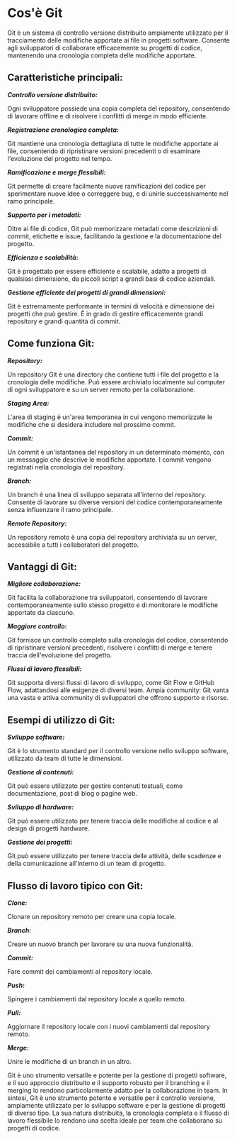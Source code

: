 <!-- @format -->

# **Cos'è Git**

Git è un sistema di controllo versione distribuito ampiamente utilizzato per il tracciamento delle modifiche apportate ai file in progetti software. Consente agli sviluppatori di collaborare efficacemente su progetti di codice, mantenendo una cronologia completa delle modifiche apportate.

## **Caratteristiche principali:**

**_Controllo versione distribuito:_**

Ogni sviluppatore possiede una copia completa del repository, consentendo di lavorare offline e di risolvere i conflitti di merge in modo efficiente.

**_Registrazione cronologica completa:_**

Git mantiene una cronologia dettagliata di tutte le modifiche apportate ai file, consentendo di ripristinare versioni precedenti o di esaminare l'evoluzione del progetto nel tempo.

**_Ramificazione e merge flessibili:_**

Git permette di creare facilmente nuove ramificazioni del codice per sperimentare nuove idee o correggere bug, e di unirle successivamente nel ramo principale.

**_Supporto per i metadati:_**

Oltre ai file di codice, Git può memorizzare metadati come descrizioni di commit, etichette e issue, facilitando la gestione e la documentazione del progetto.

**_Efficienza e scalabilità:_**

Git è progettato per essere efficiente e scalabile, adatto a progetti di qualsiasi dimensione, da piccoli script a grandi basi di codice aziendali.

**_Gestione efficiente dei progetti di grandi dimensioni:_**

Git è estremamente performante in termini di velocità e dimensione dei progetti che può gestire. È in grado di gestire efficacemente grandi repository e grandi quantità di commit.

## **Come funziona Git:**

**_Repository:_**

Un repository Git è una directory che contiene tutti i file del progetto e la cronologia delle modifiche. Può essere archiviato localmente sul computer di ogni sviluppatore e su un server remoto per la collaborazione.

**_Staging Area:_**

L'area di staging è un'area temporanea in cui vengono memorizzate le modifiche che si desidera includere nel prossimo commit.

**_Commit:_**

Un commit è un'istantanea del repository in un determinato momento, con un messaggio che descrive le modifiche apportate. I commit vengono registrati nella cronologia del repository.

**_Branch:_**

Un branch è una linea di sviluppo separata all'interno del repository. Consente di lavorare su diverse versioni del codice contemporaneamente senza influenzare il ramo principale.

**_Remote Repository:_**

Un repository remoto è una copia del repository archiviata su un server, accessibile a tutti i collaboratori del progetto.

## **Vantaggi di Git:**

**_Migliore collaborazione:_**

Git facilita la collaborazione tra sviluppatori, consentendo di lavorare contemporaneamente sullo stesso progetto e di monitorare le modifiche apportate da ciascuno.

**_Maggiore controllo:_**

Git fornisce un controllo completo sulla cronologia del codice, consentendo di ripristinare versioni precedenti, risolvere i conflitti di merge e tenere traccia dell'evoluzione del progetto.

**_Flussi di lavoro flessibili:_**

Git supporta diversi flussi di lavoro di sviluppo, come Git Flow e GitHub Flow, adattandosi alle esigenze di diversi team.
Ampia community: Git vanta una vasta e attiva community di sviluppatori che offrono supporto e risorse.

## **Esempi di utilizzo di Git:**

**_Sviluppo software:_**

Git è lo strumento standard per il controllo versione nello sviluppo software, utilizzato da team di tutte le dimensioni.

**_Gestione di contenuti:_**

Git può essere utilizzato per gestire contenuti testuali, come documentazione, post di blog o pagine web.

**_Sviluppo di hardware:_**

Git può essere utilizzato per tenere traccia delle modifiche al codice e al design di progetti hardware.

**_Gestione dei progetti:_**

Git può essere utilizzato per tenere traccia delle attività, delle scadenze e della comunicazione all'interno di un team di progetto.

## **Flusso di lavoro tipico con Git:**

**_Clone:_**

Clonare un repository remoto per creare una copia locale.

**_Branch:_**

Creare un nuovo branch per lavorare su una nuova funzionalità.

**_Commit:_**

Fare commit dei cambiamenti al repository locale.

**_Push:_**

Spingere i cambiamenti dal repository locale a quello remoto.

**_Pull:_**

Aggiornare il repository locale con i nuovi cambiamenti dal repository remoto.

**_Merge:_**

Unire le modifiche di un branch in un altro.

Git è uno strumento versatile e potente per la gestione di progetti software, e il suo approccio distribuito e il supporto robusto per il branching e il merging lo rendono particolarmente adatto per la collaborazione in team.
In sintesi, Git è uno strumento potente e versatile per il controllo versione, ampiamente utilizzato per lo sviluppo software e per la gestione di progetti di diverso tipo. La sua natura distribuita, la cronologia completa e il flusso di lavoro flessibile lo rendono una scelta ideale per team che collaborano su progetti di codice.
